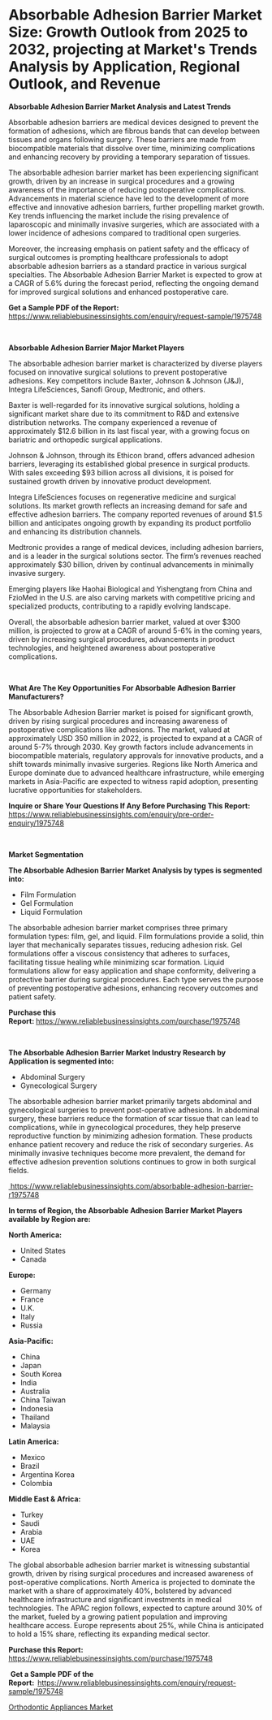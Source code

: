 <p><h1>Absorbable Adhesion Barrier Market Size: Growth Outlook from 2025 to 2032, projecting at Market's Trends Analysis by Application, Regional Outlook, and Revenue</h1></p><p><strong>Absorbable Adhesion Barrier Market Analysis and Latest Trends</strong></p>
<p><p>Absorbable adhesion barriers are medical devices designed to prevent the formation of adhesions, which are fibrous bands that can develop between tissues and organs following surgery. These barriers are made from biocompatible materials that dissolve over time, minimizing complications and enhancing recovery by providing a temporary separation of tissues.</p><p>The absorbable adhesion barrier market has been experiencing significant growth, driven by an increase in surgical procedures and a growing awareness of the importance of reducing postoperative complications. Advancements in material science have led to the development of more effective and innovative adhesion barriers, further propelling market growth. Key trends influencing the market include the rising prevalence of laparoscopic and minimally invasive surgeries, which are associated with a lower incidence of adhesions compared to traditional open surgeries.</p><p>Moreover, the increasing emphasis on patient safety and the efficacy of surgical outcomes is prompting healthcare professionals to adopt absorbable adhesion barriers as a standard practice in various surgical specialties. The Absorbable Adhesion Barrier Market is expected to grow at a CAGR of 5.6% during the forecast period, reflecting the ongoing demand for improved surgical solutions and enhanced postoperative care.</p></p>
<p><strong>Get a Sample PDF of the Report:&nbsp;</strong> <a href="https://www.reliablebusinessinsights.com/enquiry/request-sample/1975748?utm_campaign=2788&utm_medium=2&utm_source=Github&utm_content=ia&utm_term=04032025&utm_id=absorbable-adhesion-barrier">https://www.reliablebusinessinsights.com/enquiry/request-sample/1975748</a></p>
<p>&nbsp;</p>
<p><strong>Absorbable Adhesion Barrier Major Market Players</strong></p>
<p><p>The absorbable adhesion barrier market is characterized by diverse players focused on innovative surgical solutions to prevent postoperative adhesions. Key competitors include Baxter, Johnson & Johnson (J&J), Integra LifeSciences, Sanofi Group, Medtronic, and others.</p><p>Baxter is well-regarded for its innovative surgical solutions, holding a significant market share due to its commitment to R&D and extensive distribution networks. The company experienced a revenue of approximately $12.6 billion in its last fiscal year, with a growing focus on bariatric and orthopedic surgical applications.</p><p>Johnson & Johnson, through its Ethicon brand, offers advanced adhesion barriers, leveraging its established global presence in surgical products. With sales exceeding $93 billion across all divisions, it is poised for sustained growth driven by innovative product development.</p><p>Integra LifeSciences focuses on regenerative medicine and surgical solutions. Its market growth reflects an increasing demand for safe and effective adhesion barriers. The company reported revenues of around $1.5 billion and anticipates ongoing growth by expanding its product portfolio and enhancing its distribution channels.</p><p>Medtronic provides a range of medical devices, including adhesion barriers, and is a leader in the surgical solutions sector. The firm’s revenues reached approximately $30 billion, driven by continual advancements in minimally invasive surgery.</p><p>Emerging players like Haohai Biological and Yishengtang from China and FzioMed in the U.S. are also carving markets with competitive pricing and specialized products, contributing to a rapidly evolving landscape.</p><p>Overall, the absorbable adhesion barrier market, valued at over $300 million, is projected to grow at a CAGR of around 5-6% in the coming years, driven by increasing surgical procedures, advancements in product technologies, and heightened awareness about postoperative complications.</p></p>
<p>&nbsp;</p>
<p><strong>What Are The Key Opportunities For Absorbable Adhesion Barrier Manufacturers?</strong></p>
<p><p>The Absorbable Adhesion Barrier market is poised for significant growth, driven by rising surgical procedures and increasing awareness of postoperative complications like adhesions. The market, valued at approximately USD 350 million in 2022, is projected to expand at a CAGR of around 5-7% through 2030. Key growth factors include advancements in biocompatible materials, regulatory approvals for innovative products, and a shift towards minimally invasive surgeries. Regions like North America and Europe dominate due to advanced healthcare infrastructure, while emerging markets in Asia-Pacific are expected to witness rapid adoption, presenting lucrative opportunities for stakeholders.</p></p>
<p><strong>Inquire or Share Your Questions If Any Before Purchasing This Report:</strong> <a href="https://www.reliablebusinessinsights.com/enquiry/pre-order-enquiry/1975748?utm_campaign=2788&utm_medium=2&utm_source=Github&utm_content=ia&utm_term=04032025&utm_id=absorbable-adhesion-barrier">https://www.reliablebusinessinsights.com/enquiry/pre-order-enquiry/1975748</a></p>
<p>&nbsp;</p>
<p><strong>Market Segmentation</strong></p>
<p><strong>The Absorbable Adhesion Barrier Market Analysis by types is segmented into:</strong></p>
<p><ul><li>Film Formulation</li><li>Gel Formulation</li><li>Liquid Formulation</li></ul></p>
<p><p>The absorbable adhesion barrier market comprises three primary formulation types: film, gel, and liquid. Film formulations provide a solid, thin layer that mechanically separates tissues, reducing adhesion risk. Gel formulations offer a viscous consistency that adheres to surfaces, facilitating tissue healing while minimizing scar formation. Liquid formulations allow for easy application and shape conformity, delivering a protective barrier during surgical procedures. Each type serves the purpose of preventing postoperative adhesions, enhancing recovery outcomes and patient safety.</p></p>
<p><strong>Purchase this Report:&nbsp;</strong><a href="https://www.reliablebusinessinsights.com/purchase/1975748?utm_campaign=2788&utm_medium=2&utm_source=Github&utm_content=ia&utm_term=04032025&utm_id=absorbable-adhesion-barrier">https://www.reliablebusinessinsights.com/purchase/1975748</a></p>
<p>&nbsp;</p>
<p><strong>The Absorbable Adhesion Barrier Market Industry Research by Application is segmented into:</strong></p>
<p><ul><li>Abdominal Surgery</li><li>Gynecological Surgery</li></ul></p>
<p><p>The absorbable adhesion barrier market primarily targets abdominal and gynecological surgeries to prevent post-operative adhesions. In abdominal surgery, these barriers reduce the formation of scar tissue that can lead to complications, while in gynecological procedures, they help preserve reproductive function by minimizing adhesion formation. These products enhance patient recovery and reduce the risk of secondary surgeries. As minimally invasive techniques become more prevalent, the demand for effective adhesion prevention solutions continues to grow in both surgical fields.</p></p>
<p><a href="https://www.reliablebusinessinsights.com/absorbable-adhesion-barrier-r1975748?utm_campaign=2788&utm_medium=2&utm_source=Github&utm_content=ia&utm_term=04032025&utm_id=absorbable-adhesion-barrier">&nbsp;https://www.reliablebusinessinsights.com/absorbable-adhesion-barrier-r1975748</a></p>
<p><strong>In terms of Region, the Absorbable Adhesion Barrier Market Players available by Region are:</strong></p>
<p>
    <p> <strong> North America: </strong>
        <ul>
            <li>United States</li>
            <li>Canada</li>
        </ul>
        </p> 
    <p> <strong> Europe: </strong>
        <ul>
            <li>Germany</li>
            <li>France</li>
            <li>U.K.</li>
            <li>Italy</li>
            <li>Russia</li>
        </ul>
        </p> 
    <p> <strong> Asia-Pacific: </strong>
        <ul>
            <li>China</li>
            <li>Japan</li>
            <li>South Korea</li>
            <li>India</li>
            <li>Australia</li>
            <li>China Taiwan</li>
            <li>Indonesia</li>
            <li>Thailand</li>
            <li>Malaysia</li>
        </ul>
        </p> 
    <p> <strong> Latin America: </strong>
        <ul>
            <li>Mexico</li>
            <li>Brazil</li>
            <li>Argentina Korea</li>
            <li>Colombia</li>
        </ul>
        </p> 
    <p> <strong> Middle East & Africa: </strong>
        <ul>
            <li>Turkey</li>
            <li>Saudi</li>
            <li>Arabia</li>
            <li>UAE</li>
            <li>Korea</li>
        </ul>
    </p>
    </p>
<p><p>The global absorbable adhesion barrier market is witnessing substantial growth, driven by rising surgical procedures and increased awareness of post-operative complications. North America is projected to dominate the market with a share of approximately 40%, bolstered by advanced healthcare infrastructure and significant investments in medical technologies. The APAC region follows, expected to capture around 30% of the market, fueled by a growing patient population and improving healthcare access. Europe represents about 25%, while China is anticipated to hold a 15% share, reflecting its expanding medical sector.</p></p>
<p><strong>Purchase this Report: </strong><a href="https://www.reliablebusinessinsights.com/purchase/1975748?utm_campaign=2788&utm_medium=2&utm_source=Github&utm_content=ia&utm_term=04032025&utm_id=absorbable-adhesion-barrier">https://www.reliablebusinessinsights.com/purchase/1975748</a></p>
<p>&nbsp;<strong>Get a Sample PDF of the Report:&nbsp;&nbsp;</strong><a href="https://www.reliablebusinessinsights.com/enquiry/request-sample/1975748?utm_campaign=2788&utm_medium=2&utm_source=Github&utm_content=ia&utm_term=04032025&utm_id=absorbable-adhesion-barrier">https://www.reliablebusinessinsights.com/enquiry/request-sample/1975748</a></p>
<p><strong></strong></p>
<p><p><a href="https://github.com/tumacaakesha78/Market-Research-Report-List-1/blob/main/orthodontic-appliances-market.md?utm_campaign=2788&utm_medium=2&utm_source=Github&utm_content=ia&utm_term=04032025&utm_id=absorbable-adhesion-barrier">Orthodontic Appliances Market</a></p></p>